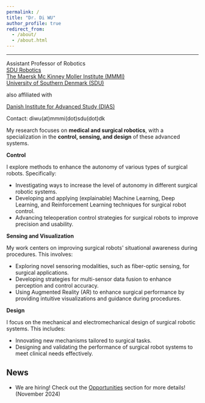 ```yaml
---
permalink: /
title: "Dr. Di WU"
author_profile: true
redirect_from: 
  - /about/
  - /about.html
---
```

---
Assistant Professor of Robotics   
[SDU Robotics](https://www.sdu.dk/en/forskning/sdurobotics)  
[The Maersk Mc Kinney Moller Institute (MMMI)](https://www.sdu.dk/da/om-sdu/institutter-centre/mmmi_maersk_mckinney_moeller)  
[University of Southern Denmark (SDU)](https://www.sdu.dk/en)  

also affiliated with

[Danish Institute for Advanced Study (DIAS)](https://www.sdu.dk/en/forskning/dias)

Contact: diwu(at)mmmi(dot)sdu(dot)dk

My research focuses on **medical and surgical robotics**, with a specialization in the **control, sensing, and design** of these advanced systems.

**Control**

I explore methods to enhance the autonomy of various types of surgical robots. Specifically:  
+ Investigating ways to increase the level of autonomy in different surgical robotic systems.
+ Developing and applying (explainable) Machine Learning, Deep Learning, and Reinforcement Learning techniques for surgical robot control.
+ Advancing teleoperation control strategies for surgical robots to improve precision and usability.

**Sensing and Visualization**

My work centers on improving surgical robots' situational awareness during procedures. This involves:  
+ Exploring novel sensoring modalities, such as fiber-optic sensing, for surgical applications.
+ Developing strategies for multi-sensor data fusion to enhance perception and control accuracy.
+ Using Augmented Reality (AR) to enhance surgical performance by providing intuitive visualizations and guidance during procedures.

**Design**

I focus on the mechanical and electromechanical design of surgical robotic systems. This includes:  
+ Innovating new mechanisms tailored to surgical tasks.
+ Designing and validating the performance of surgical robot systems to meet clinical needs effectively.

News
----
+  We are hiring! Check out the [Opportunities](opportunities) section for more details! (November 2024)